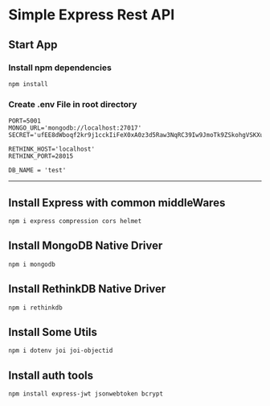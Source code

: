 # Simple Express Rest API

## Start App
### Install npm dependencies
```
npm install
```
### Create .env File in root directory
```
PORT=5001
MONGO_URL='mongodb://localhost:27017'
SECRET='ufEE8dWboqf2kr9j1cckIiFeX0xA0z3d5Raw3NqRC39Iw9JmoTk9ZSkohgVSKXu'

RETHINK_HOST='localhost'
RETHINK_PORT=28015

DB_NAME = 'test'
```

<hr>

## Install Express with common middleWares
```
npm i express compression cors helmet
```
## Install MongoDB Native Driver
```
npm i mongodb
```
## Install RethinkDB Native Driver
```
npm i rethinkdb
```
## Install Some Utils
```
npm i dotenv joi joi-objectid
```
## Install auth tools
```
npm install express-jwt jsonwebtoken bcrypt
```